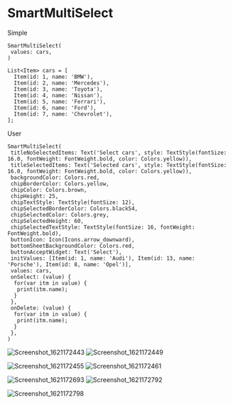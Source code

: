 # SmartMultiSelect

Simple

```
SmartMultiSelect(
 values: cars,
)
```
```
List<Item> cars = [
  Item(id: 1, name: 'BMW'),
  Item(id: 2, name: 'Mercedes'),
  Item(id: 3, name: 'Toyota'),
  Item(id: 4, name: 'Nissan'),
  Item(id: 5, name: 'Ferrari'),
  Item(id: 6, name: 'Ford'),
  Item(id: 7, name: 'Chevrolet'),
];
```
 
User

```
SmartMultiSelect(
 titleNoSelectedItems: Text('Select cars', style: TextStyle(fontSize: 16.0, fontWeight: FontWeight.bold, color: Colors.yellow)),
 titleSelectedItems: Text('Selected cars', style: TextStyle(fontSize: 16.0, fontWeight: FontWeight.bold, color: Colors.yellow)),
 backgroundColor: Colors.red,
 chipBorderColor: Colors.yellow,
 chipColor: Colors.brown,
 chipHeight: 25,
 chipTextStyle: TextStyle(fontSize: 12),
 chipSelectedBorderColor: Colors.black54,
 chipSelectedColor: Colors.grey,
 chipSelectedHeight: 60,
 chipSelectedTextStyle: TextStyle(fontSize: 16, fontWeight: FontWeight.bold),
 buttonIcon: Icon(Icons.arrow_downward),
 bottomSheetBackgroundColor: Colors.red,
 buttonAcceptWidget: Text('Select'),
 initValues: [Item(id: 1, name: 'Audi'), Item(id: 13, name: 'Porsche'), Item(id: 8, name: 'Opel')],
 values: cars,
 onSelect: (value) {
  for(var itm in value) {
   print(itm.name);
  }
 },
 onDelete: (value) {
  for(var itm in value) {
   print(itm.name);
  }
 },
)
```

![Screenshot_1621172443](https://user-images.githubusercontent.com/12680909/118401321-8983cb00-b665-11eb-8162-244b5ca48acc.png)
![Screenshot_1621172449](https://user-images.githubusercontent.com/12680909/118401325-8d175200-b665-11eb-9afc-9b437ae560d1.png)


![Screenshot_1621172455](https://user-images.githubusercontent.com/12680909/118401329-90124280-b665-11eb-910c-c3ceebc25120.png)
![Screenshot_1621172461](https://user-images.githubusercontent.com/12680909/118401332-91dc0600-b665-11eb-82b4-a3c5e52c1a1e.png)


![Screenshot_1621172693](https://user-images.githubusercontent.com/12680909/118401336-956f8d00-b665-11eb-847d-16071ffce2d5.png)
![Screenshot_1621172792](https://user-images.githubusercontent.com/12680909/118401339-97d1e700-b665-11eb-9bd1-b4a3cd5fa80c.png)


![Screenshot_1621172798](https://user-images.githubusercontent.com/12680909/118401343-99031400-b665-11eb-8613-05d05b036477.png)


